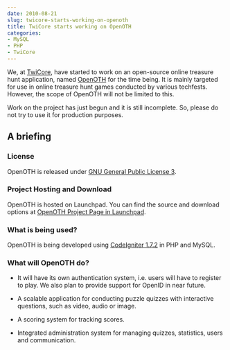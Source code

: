 ```yaml
---
date: 2010-08-21
slug: twicore-starts-working-on-openoth
title: TwiCore starts working on OpenOTH
categories:
- MySQL
- PHP
- TwiCore
---
```


We, at [TwiCore](http://www.twicore.com/), have started to work on an open-source online treasure hunt application, named [OpenOTH](https://launchpad.net/openoth) for the time being. It is mainly targeted for use in online treasure hunt games conducted by various techfests. However, the scope of OpenOTH will not be limited to this.

Work on the project has just begun and it is still incomplete. So, please do not try to use it for production purposes.<!-- more -->




## A briefing




### License


OpenOTH is released under [GNU General Public License 3](http://www.gnu.org/licenses/gpl.html).


### Project Hosting and Download


OpenOTH is hosted on Launchpad. You can find the source and download options at [OpenOTH Project Page in Launchpad](https://launchpad.net/openoth).


### What is being used?


OpenOTH is being developed using [CodeIgniter 1.7.2](http://www.codeigniter.com/) in PHP and MySQL.


### What will OpenOTH do?






  * It will have its own authentication system, i.e. users will have to register to play. We also plan to provide support for OpenID in near future.


  * A scalable application for conducting puzzle quizzes with interactive questions, such as video, audio or image.


  * A scoring system for tracking scores.


  * Integrated administration system for managing quizzes, statistics, users and communication.


